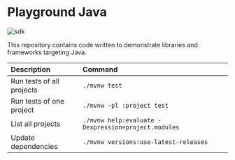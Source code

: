 # Playground Java

![sdk]

This repository contains code written to demonstrate libraries and frameworks targeting Java.

| Description | Command |
|:---|:---|
| Run tests of all projects | `./mvnw test` |
| Run tests of one project | `./mvnw -pl :project test` |
| List all projects | `./mvnw help:evaluate -Dexpression=project.modules` |
| Update dependencies | `./mvnw versions:use-latest-releases` |

[sdk]: https://img.shields.io/badge/jdk-14-5481A0.svg "Java Development Kit 14"
